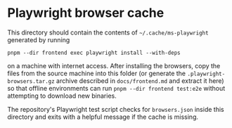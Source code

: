 # Playwright browser cache

This directory should contain the contents of `~/.cache/ms-playwright` generated by running

```
pnpm --dir frontend exec playwright install --with-deps
```

on a machine with internet access. After installing the browsers, copy the files from the
source machine into this folder (or generate the `.playwright-browsers.tar.gz` archive described
in `docs/frontend.md` and extract it here) so that offline environments can run
`pnpm --dir frontend test:e2e` without attempting to download new binaries.

The repository's Playwright test script checks for `browsers.json` inside this directory and exits
with a helpful message if the cache is missing.
